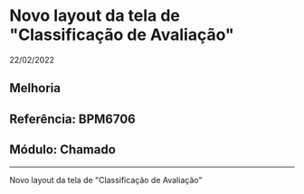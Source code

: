 # Novo layout da tela de "Classificação de Avaliação"
22/02/2022
## Melhoria
## Referência: BPM6706
## Módulo: Chamado
***

Novo layout da tela de "Classificação de Avaliação"